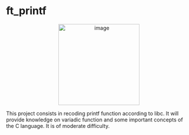 # ft_printf
<p align=center>
<img width="220" alt="image" src="https://user-images.githubusercontent.com/37090738/161356953-7ef5d809-87a4-4f5f-9693-e28dfe42dbea.png">
</p>
This project consists in recoding printf function according to libc. It will provide knowledge on variadic function and some important concepts of the C language. It is of moderate difficulty.
